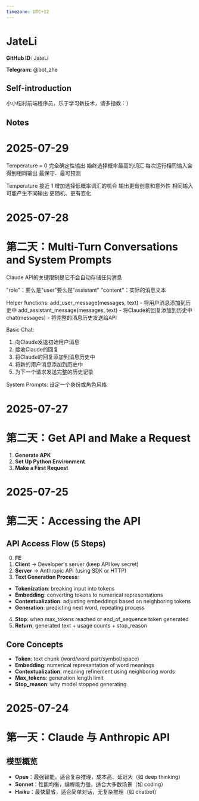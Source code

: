 ```yaml
---
timezone: UTC+12
---
```


# JateLi

**GitHub ID:** JateLi

**Telegram:** @bot_zhe

## Self-introduction

小小纽村前端程序员，乐于学习新技术，请多指教：）

## Notes

<!-- Content_START -->
# 2025-07-29

Temperature = 0
完全确定性输出
始终选择概率最高的词汇
每次运行相同输入会得到相同输出
最保守、最可预测

Temperature 接近 1
增加选择低概率词汇的机会
输出更有创意和意外性
相同输入可能产生不同输出
更随机、更有变化

# 2025-07-28

# 第二天：Multi-Turn Conversations and System Prompts

Claude API的关键限制是它不会自动存储任何消息

"role"：要么是"user"要么是"assistant"
"content"：实际的消息文本

Helper functions:
add_user_message(messages, text) - 将用户消息添加到历史中
add_assistant_message(messages, text) - 将Claude的回复添加到历史中
chat(messages) - 将完整的消息历史发送给API

Basic Chat:
1. 向Claude发送初始用户消息
2. 接收Claude的回复
3. 将Claude的回复添加到消息历史中
4. 将新的用户消息添加到历史中
5. 为下一个请求发送完整的历史记录

System Prompts: 设定一个身份或角色风格

# 2025-07-27

# 第二天：Get API and Make a Request
1. **Generate APK**
2. **Set Up Python Environment**
3. **Make a First Request**

# 2025-07-25

# 第二天：Accessing the API

## API Access Flow (5 Steps)
0. **FE**
1. **Client** → Developer's server (keep API key secret)
2. **Server** → Anthropic API (using SDK or HTTP)
3. **Text Generation Process**:
  - **Tokenization**: breaking input into tokens
  - **Embedding**: converting tokens to numerical representations
  - **Contextualization**: adjusting embeddings based on neighboring tokens
  - **Generation**: predicting next word, repeating process
4. **Stop**: when max_tokens reached or end_of_sequence token generated
5. **Return**: generated text + usage counts + stop_reason

## Core Concepts
- **Token**: text chunk (word/word part/symbol/space)
- **Embedding**: numerical representation of word meanings
- **Contextualization**: meaning refinement using neighboring words
- **Max_tokens**: generation length limit
- **Stop_reason**: why model stopped generating

# 2025-07-24

# 第一天：Claude 与 Anthropic API

## 模型概览

- **Opus**：最强智能，适合复杂推理，成本高、延迟大（如 deep thinking）
- **Sonnet**：性能均衡，编程能力强，适合大多数场景（如 coding）
- **Haiku**：最快最省，适合简单对话，无复杂推理（如 chatbot）
<!-- Content_END -->
